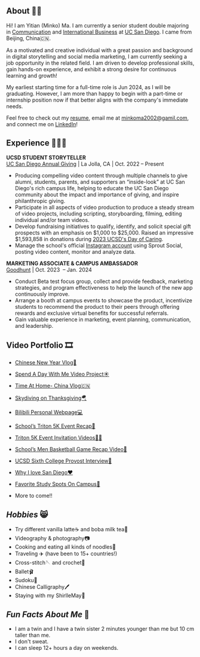 ## About 👋🏼
Hi! I am Yitian (Minko) Ma. I am currently a senior student double majoring in [Communication](https://communication.ucsd.edu/) and [International Business](https://isp.ucsd.edu/) at [UC San Diego](https://ucsd.edu/). I came from Beijing, China🇨🇳.

As a motivated and creative individual with a great passion and background in digital storytelling and social media marketing, I am currently seeking a job opportunity in the related field. I am driven to develop professional skills, gain hands-on experience, and exhibit a strong desire for continuous learning and growth!

My earliest starting time for a full-time role is Jun 2024, as I will be graduating. However, I am more than happy to begin with a part-time or internship position now if that better aligns with the company's immediate needs.

Feel free to check out my [resume](https://docs.google.com/document/d/1oiS40n4E6xrcNJoNwyxmOWYLj2h-8s7bKufqQRAZhfU/edit), email me at [minkoma2002@gamil.com](minkoma2002@gmail.com), and connect me on [LinkedIn](https://www.linkedin.com/in/minko-ma-281519255/)!

## Experience 💁🏻‍♀️
**UCSD STUDENT STORYTELLER** <br>
[UC San Diego Annual Giving](https://giving.ucsd.edu/) | La Jolla, CA | Oct. 2022 – Present
* Producing compelling video content through multiple channels to give alumni, students, parents, and supporters an “inside-look” at UC San Diego's rich campus life, helping to educate the UC San Diego community about the impact and importance of giving, and inspire philanthropic giving.
* Participate in all aspects of video production to produce a steady stream of video projects, including scripting, storyboarding, filming, editing individual and/or team videos.
* Develop fundraising initiatives to qualify, identify, and solicit special gift prospects with an emphasis on $1,000 to $25,000. Raised an impressive $1,593,858 in donations during [2023 UCSD's Day of Caring](https://ucare.ucsd.edu/pages/home-2308).
* Manage the school's official [Instagram account](https://www.instagram.com/ucsdstorytellers) using Sprout Social, posting video content, monitor and analyze data.

**MARKETING ASSOCIATE & CAMPUS AMBASSADOR**<br>
[Goodhunt](https://www.goodhunt.com/gh-page/home#about) | Oct. 2023  – Jan. 2024
* Conduct Beta test focus group, collect and provide feedback, marketing strategies, and program effectiveness to help the launch of the new app continuously improve.
* Arrange a booth at campus events to showcase the product, incentivize students to recommend the product to their peers through offering rewards and exclusive virtual benefits for successful referrals.
* Gain valuable experience in marketing, event planning, communication, and leadership.

## **Video Portfolio** 🎞️
* [Chinese New Year Vlog🥳](https://www.instagram.com/p/CnxFVnZJ-c2/)

* [Spend A Day With Me Video Project☀️](https://youtu.be/q2FydPe0dEs?si=Hiq64SotP45n8kg3)

* [Time At Home- China Vlog🇨🇳](https://www.instagram.com/p/Czt-H4xPql_/)

* [Skydiving on Thanksgiving🪂](https://www.instagram.com/p/C1C-v7sPo2n/)

* [Bilibili Personal Webpage💻](https://space.bilibili.com/27967565?spm_id_from=333.999.0.0)

* [School’s Triton 5K Event Recap🏃](https://www.instagram.com/p/CyyrS56P3Up/)

* [Triton 5K Event Invitation Videos🙌🏻](https://www.instagram.com/p/CylwhxduHmM/)

* [School’s Men Basketball Game Recap Video🏀](https://www.instagram.com/p/Cqt1l_DJgZ7/)

* [UCSD Sixth College Provost Interview🎤](https://www.youtube.com/watch?v=qGBwtQJhGSU&t=18s)

* [Why I love San Diego❤️](https://www.instagram.com/p/Co8DVJmDtAN/)

* [Favorite Study Spots On Campus🏫](https://www.instagram.com/p/Cn7oQQUD6-c/)

* More to come!!



## *Hobbies* 😸
* Try different vanilla latte☕️ and boba milk tea🧋
* Videography & photography📷
* Cooking and eating all kinds of noodles🍜
* Traveling ✈️ (have been to 15+ countries!)
* Cross-stitch🪡 and crochet🧶
* Ballet🩰
* Sudoku🔢
* Chinese Calligraphy🖊️
* Staying with my ShirlleMay🧸

## *Fun Facts About Me* 🤫
* I am a twin and I have a twin sister 2 minutes younger than me but 10 cm taller than me.
* I don't sweat.
* I can sleep 12+ hours a day on weekends.